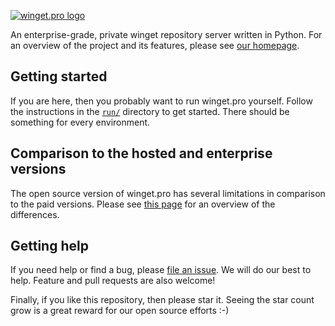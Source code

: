 [![winget.pro logo](https://github.com/omaha-consulting/winget.pro/assets/1076393/03a7a228-da4b-4dce-ac7a-c55e595a327d)](https://winget.pro)

An enterprise-grade, private winget repository server written in Python. For an
overview of the project and its features, please see
[our homepage](https://winget.pro).

## Getting started

If you are here, then you probably want to run winget.pro yourself. Follow the
instructions in the [`run/`](run) directory to get started. There should be
something for every environment.

## Comparison to the hosted and enterprise versions

The open source version of winget.pro has several limitations in comparison to
the paid versions. Please see
[this page](https://winget.pro/open-source-limitations/) for an overview of the
differences.

## Getting help

If you need help or find a bug, please
[file an issue](https://github.com/omaha-consulting/winget.pro/issues). We will
do our best to help. Feature and pull requests are also welcome!

Finally, if you like this repository, then please star it. Seeing the star count
grow is a great reward for our open source efforts :-)
